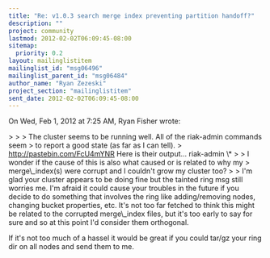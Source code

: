 ```yaml
---
title: "Re: v1.0.3 search merge index preventing partition handoff?"
description: ""
project: community
lastmod: 2012-02-02T06:09:45-08:00
sitemap:
  priority: 0.2
layout: mailinglistitem
mailinglist_id: "msg06496"
mailinglist_parent_id: "msg06484"
author_name: "Ryan Zezeski"
project_section: "mailinglistitem"
sent_date: 2012-02-02T06:09:45-08:00
---
```



On Wed, Feb 1, 2012 at 7:25 AM, Ryan Fisher wrote:

&gt;
&gt;
&gt; The cluster seems to be running well. All of the riak-admin commands seem
&gt; to report a good state (as far as I can tell).
&gt; http://pastebin.com/FcU4mYNR Here is their output... riak-admin \\*
&gt;
&gt; I wonder if the cause of this is also what caused or is related to why my
&gt; merge\\_index(s) were corrupt and I couldn't grow my cluster too?
&gt;
&gt;
I'm glad your cluster appears to be doing fine but the tainted ring msg
still worries me. I'm afraid it could cause your troubles in the future if
you decide to do something that involves the ring like adding/removing
nodes, changing bucket properties, etc. It's not too far fetched to think
this might be related to the corrupted merge\\_index files, but it's too
early to say for sure and so at this point I'd consider them orthogonal.

If it's not too much of a hassel it would be great if you could tar/gz your
ring dir on all nodes and send them to me.
